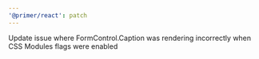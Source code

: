 ```yaml
---
'@primer/react': patch
---
```


Update issue where FormControl.Caption was rendering incorrectly when CSS Modules flags were enabled
